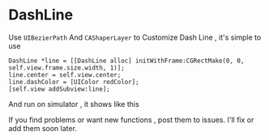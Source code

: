 # DashLine

Use `UIBezierPath` And `CAShaperLayer` to Customize Dash Line , it's simple to use 

	DashLine *line = [[DashLine alloc] initWithFrame:CGRectMake(0, 0, self.view.frame.size.width, 1)];
    line.center = self.view.center;
    line.dashColor = [UIColor redColor];
    [self.view addSubview:line];

And run on simulator , it shows like this



If you find problems or want new functions , post them to issues. I'll fix or add them soon later.

